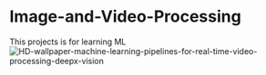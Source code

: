 # Image-and-Video-Processing
This projects is for learning  ML 
![HD-wallpaper-machine-learning-pipelines-for-real-time-video-processing-deepx-vision](https://github.com/user-attachments/assets/bfdcef6c-c47e-48f4-b194-760fa7e3abdb)
